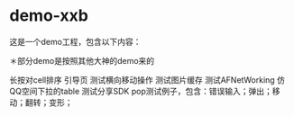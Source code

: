 # demo-xxb
这是一个demo工程，包含以下内容：

＊部分demo是按照其他大神的demo来的

长按对cell排序
引导页
测试横向移动操作
测试图片缓存
测试AFNetWorking
仿QQ空间下拉的table
测试分享SDK
pop测试例子，包含：错误输入；弹出；移动；翻转；变形；
